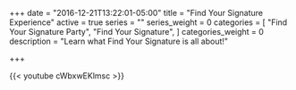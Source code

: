 +++
date = "2016-12-21T13:22:01-05:00"
title = "Find Your Signature Experience"
active = true
series = ""
series_weight = 0
categories = [
  "Find Your Signature Party",
  "Find Your Signature",
]
categories_weight = 0
description = "Learn what Find Your Signature is all about!"

+++

{{< youtube cWbxwEKlmsc >}}

